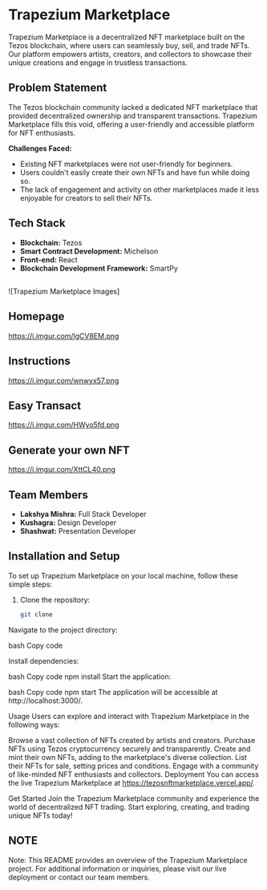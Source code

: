 # Trapezium Marketplace

Trapezium Marketplace is a decentralized NFT marketplace built on the Tezos blockchain, where users can seamlessly buy, sell, and trade NFTs. Our platform empowers artists, creators, and collectors to showcase their unique creations and engage in trustless transactions.

## Problem Statement

The Tezos blockchain community lacked a dedicated NFT marketplace that provided decentralized ownership and transparent transactions. Trapezium Marketplace fills this void, offering a user-friendly and accessible platform for NFT enthusiasts.

**Challenges Faced:**

- Existing NFT marketplaces were not user-friendly for beginners.
- Users couldn't easily create their own NFTs and have fun while doing so.
- The lack of engagement and activity on other marketplaces made it less enjoyable for creators to sell their NFTs.


## Tech Stack

- **Blockchain:** Tezos
- **Smart Contract Development:** Michelson
- **Front-end:** React
- **Blockchain Development Framework:** SmartPy

##

 ![Trapezium Marketplace Images] 
 ## Homepage
 https://i.imgur.com/lgCV8EM.png
 ## Instructions
 https://i.imgur.com/wnwyx57.png
 ## Easy Transact
 https://i.imgur.com/HWyo5fd.png
 ## Generate your own NFT
 https://i.imgur.com/XttCL40.png
## Team Members

- **Lakshya Mishra:** Full Stack Developer
- **Kushagra:** Design Developer
- **Shashwat:** Presentation Developer

## Installation and Setup

To set up Trapezium Marketplace on your local machine, follow these simple steps:

1. Clone the repository:

   ```bash
   git clone 
Navigate to the project directory:

bash
Copy code

Install dependencies:

bash
Copy code
npm install
Start the application:

bash
Copy code
npm start
The application will be accessible at http://localhost:3000/.

Usage
Users can explore and interact with Trapezium Marketplace in the following ways:

Browse a vast collection of NFTs created by artists and creators.
Purchase NFTs using Tezos cryptocurrency securely and transparently.
Create and mint their own NFTs, adding to the marketplace's diverse collection.
List their NFTs for sale, setting prices and conditions.
Engage with a community of like-minded NFT enthusiasts and collectors.
Deployment
You can access the live Trapezium Marketplace at https://tezosnftmarketplace.vercel.app/.

Get Started
Join the Trapezium Marketplace community and experience the world of decentralized NFT trading. Start exploring, creating, and trading unique NFTs today!


## NOTE

Note: This README provides an overview of the Trapezium Marketplace project. For additional information or inquiries, please visit our live deployment or contact our team members.


